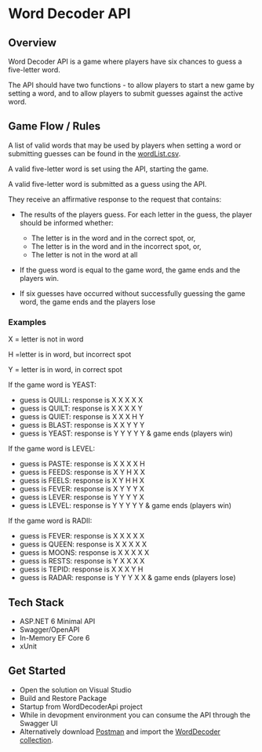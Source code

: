 ﻿# Word Decoder API

## Overview

Word Decoder API is a game where players have six chances to guess a five-letter word.

The API should have two functions - to allow players to start a new game by setting a word, and to allow players to submit guesses against the active word.

## Game Flow / Rules

A list of valid words that may be used by players when setting a word or submitting guesses can be found in the [wordList.csv](WordDecoderApi/WordDecoder/Data/wordList.csv).

A valid five-letter word is set using the API, starting the game.

A valid five-letter word is submitted as a guess using the API.

They receive an affirmative response to the request that contains:
- The results of the players guess. For each letter in the guess, the player should be informed whether:
    - The letter is in the word and in the correct spot, or,
    - The letter is in the word and in the incorrect spot, or,
    - The letter is not in the word at all

- If the guess word is equal to the game word, the game ends and the players win.
- If six guesses have occurred without successfully guessing the game word, the game ends and the players lose

### Examples

X = letter is not in word

H =letter is in word, but incorrect spot

Y = letter is in word, in correct spot

If the game word is YEAST:
- guess is QUILL: response is X X X X X
- guess is QUILT: response is X X X X Y
- guess is QUIET: response is X X X H Y
- guess is BLAST: response is X X Y Y Y
- guess is YEAST: response is Y Y Y Y Y & game ends (players win)

If the game word is LEVEL:
- guess is PASTE: response is X X X X H
- guess is FEEDS: response is X Y H X X
- guess is FEELS: response is X Y H H X
- guess is FEVER: response is X Y Y Y X
- guess is LEVER: response is Y Y Y Y X
- guess is LEVEL: response is Y Y Y Y Y & game ends (players win)

If the game word is RADII:
- guess is FEVER: response is X X X X X
- guess is QUEEN: response is X X X X X
- guess is MOONS: response is X X X X X
- guess is RESTS: response is Y X X X X
- guess is TEPID: response is X X X Y H
- guess is RADAR: response is Y Y Y X X & game ends (players lose)

## Tech Stack

- ASP.NET 6 Minimal API
- Swagger/OpenAPI
- In-Memory EF Core 6
- xUnit

## Get Started

- Open the solution on Visual Studio
- Build and Restore Package
- Startup from WordDecoderApi project
- While in devopment environment you can consume the API through the Swagger UI
- Alternatively download [Postman](https://www.postman.com/downloads/) and import the [WordDecoder collection](WordDecoder.postman_collection.json).